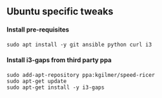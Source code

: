 ## Ubuntu specific tweaks
#### Install pre-requisites
```
sudo apt install -y git ansible python curl i3
```
#### Install i3-gaps from third party ppa

```
sudo add-apt-repository ppa:kgilmer/speed-ricer
sudo apt-get update
sudo apt-get install -y i3-gaps
```
